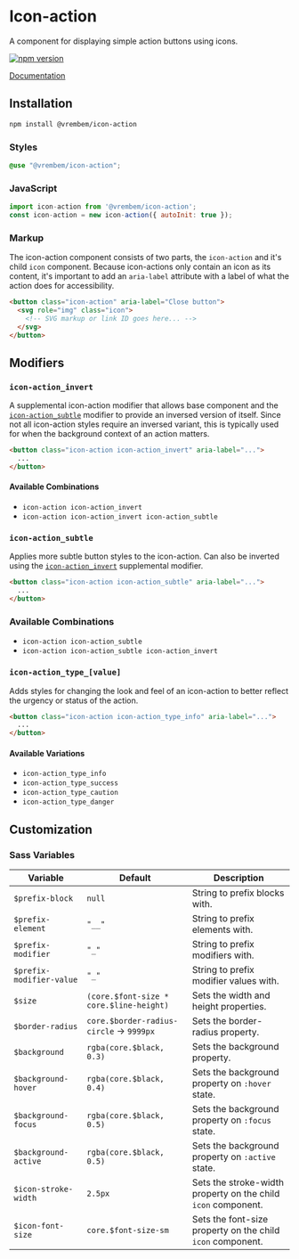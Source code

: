 # Icon-action

A component for displaying simple action buttons using icons.

[![npm version](https://img.shields.io/npm/v/%40vrembem%2Ficon-action.svg)](https://www.npmjs.com/package/%40vrembem%2Ficon-action)

[Documentation](https://vrembem.com/packages/icon-action)

## Installation

```sh
npm install @vrembem/icon-action
```

### Styles

```scss
@use "@vrembem/icon-action";
```

### JavaScript

```js
import icon-action from '@vrembem/icon-action';
const icon-action = new icon-action({ autoInit: true });
```

### Markup

The icon-action component consists of two parts, the `icon-action` and it's child `icon` component. Because icon-actions only contain an icon as its content, it's important to add an `aria-label` attribute with a label of what the action does for accessibility.

```html
<button class="icon-action" aria-label="Close button">
  <svg role="img" class="icon">
    <!-- SVG markup or link ID goes here... -->
  </svg>
</button>
```

## Modifiers

### `icon-action_invert`

A supplemental icon-action modifier that allows base component and the [`icon-action_subtle`](#icon-action_subtle) modifier to provide an inversed version of itself. Since not all icon-action styles require an inversed variant, this is typically used for when the background context of an action matters.

```html
<button class="icon-action icon-action_invert" aria-label="...">
  ...
</button>
```

#### Available Combinations

- `icon-action icon-action_invert`
- `icon-action icon-action_invert icon-action_subtle`

### `icon-action_subtle`

Applies more subtle button styles to the icon-action. Can also be inverted using the [`icon-action_invert`](#icon-action_invert) supplemental modifier.

```html
<button class="icon-action icon-action_subtle" aria-label="...">
  ...
</button>
```

### Available Combinations

- `icon-action icon-action_subtle`
- `icon-action icon-action_subtle icon-action_invert`

### `icon-action_type_[value]`

Adds styles for changing the look and feel of an icon-action to better reflect the urgency or status of the action.

```html
<button class="icon-action icon-action_type_info" aria-label="...">
  ...
</button>
```

#### Available Variations

- `icon-action_type_info`
- `icon-action_type_success`
- `icon-action_type_caution`
- `icon-action_type_danger`

## Customization

### Sass Variables

| Variable                 | Default                                      | Description                                                   |
| ------------------------ | -------------------------------------------- | ------------------------------------------------------------- |
| `$prefix-block`          | `null`                                       | String to prefix blocks with.                                 |
| `$prefix-element`        | `"__"`                                       | String to prefix elements with.                               |
| `$prefix-modifier`       | `"_"`                                        | String to prefix modifiers with.                              |
| `$prefix-modifier-value` | `"_"`                                        | String to prefix modifier values with.                        |
| `$size`                  | `(core.$font-size * core.$line-height)`      | Sets the width and height properties.                         |
| `$border-radius`         | `core.$border-radius-circle` &rarr; `9999px` | Sets the border-radius property.                              |
| `$background`            | `rgba(core.$black, 0.3)`                     | Sets the background property.                                 |
| `$background-hover`      | `rgba(core.$black, 0.4)`                     | Sets the background property on `:hover` state.               |
| `$background-focus`      | `rgba(core.$black, 0.5)`                     | Sets the background property on `:focus` state.               |
| `$background-active`     | `rgba(core.$black, 0.5)`                     | Sets the background property on `:active` state.              |
| `$icon-stroke-width`     | `2.5px`                                      | Sets the stroke-width property on the child `icon` component. |
| `$icon-font-size`        | `core.$font-size-sm`                         | Sets the font-size property on the child `icon` component.    |
